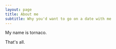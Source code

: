 ```yaml
---
layout: page
title: About me
subtitle: Why you'd want to go on a date with me
---
```


My name is tornaco. 

That's all.